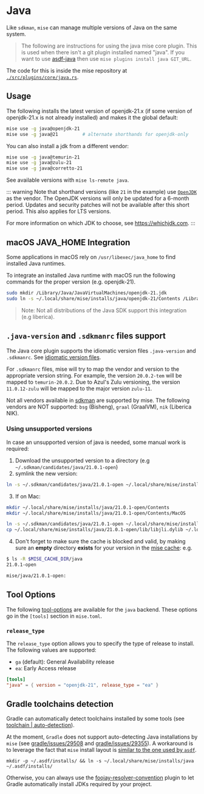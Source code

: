 # Java

Like `sdkman`, `mise` can manage multiple versions of Java on the same system.

> The following are instructions for using the java mise core plugin. This is used when there isn't a
> git plugin installed named "java". If you want to use [asdf-java](https://github.com/halcyon/asdf-java)
> then use `mise plugins install java GIT_URL`.

The code for this is inside the mise repository at
[`./src/plugins/core/java.rs`](https://github.com/jdx/mise/blob/main/src/plugins/core/java.rs).

## Usage

The following installs the latest version of openjdk-21.x (if some version of openjdk-21.x is
not already installed) and makes it the global default:

```sh
mise use -g java@openjdk-21
mise use -g java@21         # alternate shorthands for openjdk-only
```

You can also install a jdk from a different vendor:

```sh
mise use -g java@temurin-21
mise use -g java@zulu-21
mise use -g java@corretto-21
```

See available versions with `mise ls-remote java`.

::: warning
Note that shorthand versions (like `21` in the example) use [`OpenJDK`](https://openjdk.org/) as the vendor.
The OpenJDK versions will only be updated for a 6-month period. Updates and security patches will not be available after this short period. This also applies for LTS versions.

For more information on which JDK to choose, see <https://whichjdk.com>.
:::

## macOS JAVA_HOME Integration

Some applications in macOS rely on `/usr/libexec/java_home` to find installed Java runtimes.

To integrate an installed Java runtime with macOS run the following commands for the proper
version (e.g. openjdk-21).

```sh
sudo mkdir /Library/Java/JavaVirtualMachines/openjdk-21.jdk
sudo ln -s ~/.local/share/mise/installs/java/openjdk-21/Contents /Library/Java/JavaVirtualMachines/openjdk-21.jdk/Contents
```

> Note: Not all distributions of the Java SDK support this integration (e.g liberica).

## `.java-version` and `.sdkmanrc` files support

The Java core plugin supports the idiomatic version files `.java-version` and `.sdkmanrc`. See [idiomatic version files](/configuration.html#idiomatic-version-files).

For `.sdkmanrc` files, mise will try to map the vendor and version to the appropriate version
string. For example, the version `20.0.2-tem` will be mapped to `temurin-20.0.2`. Due to Azul's Zulu
versioning, the version `11.0.12-zulu` will be mapped to the major version `zulu-11`.

Not all vendors available in [sdkman](https://sdkman.io/jdks) are supported by mise.
The following vendors are NOT supported: `bsg` (Bisheng), `graal` (GraalVM), `nik` (Liberica NIK).

### Using unsupported versions

In case an unsupported version of java is needed, some manual work is required:

1. Download the unsupported version to a directory (e.g `~/.sdkman/candidates/java/21.0.1-open`)
2. symlink the new version:

```sh
ln -s ~/.sdkman/candidates/java/21.0.1-open ~/.local/share/mise/installs/java/21.0.1-open
```

3. If on Mac:

```sh
mkdir ~/.local/share/mise/installs/java/21.0.1-open/Contents
mkdir ~/.local/share/mise/installs/java/21.0.1-open/Contents/MacOS

ln -s ~/.sdkman/candidates/java/21.0.1-open ~/.local/share/mise/installs/java/21.0.1-open/Contents/Home
cp ~/.local/share/mise/installs/java/21.0.1-open/lib/libjli.dylib ~/.local/share/mise/installs/java/21.0.1-open/Contents/MacOS/libjli.dylib
```

4. Don't forget to make sure the cache is blocked and valid, by making sure an **empty** directory **exists** for your version in the [mise cache](https://mise.jdx.dev/directories.html#cache-mise):
   e.g.

```sh
$ ls -R $MISE_CACHE_DIR/java
21.0.1-open

mise/java/21.0.1-open:
```

## Tool Options

The following [tool-options](/dev-tools/#tool-options) are available for the `java` backend.
These options go in the `[tools]` section in `mise.toml`.

### `release_type`

The `release_type` option allows you to specify the type of release to install. The following values
are supported:

- `ga` (default): General Availability release
- `ea`: Early Access release

```toml
[tools]
"java" = { version = "openjdk-21", release_type = "ea" }
```

## Gradle toolchains detection

Gradle can automatically detect toolchains installed by some tools (see [toolchain | auto-detection](https://docs.gradle.org/current/userguide/toolchains.html#sec:auto_detection)).

At the moment, `Gradle` does not support auto-detecting Java installations by `mise` (see [gradle/issues/29508](https://github.com/gradle/gradle/issues/29508) and [gradle/issues/29355](https://github.com/gradle/gradle/issues/29355)). A workaround is to leverage the fact that `mise` install layout is [similar to the one used by `asdf`](/ide-integration.html#sdk-selection-using-asdf-layout).

```shell
mkdir -p ~/.asdf/installs/ && ln -s ~/.local/share/mise/installs/java ~/.asdf/installs/
```

Otherwise, you can always use the [foojay-resolver-convention](https://plugins.gradle.org/plugin/org.gradle.toolchains.foojay-resolver-convention) plugin to let Gradle automatically install JDKs required by your project.
